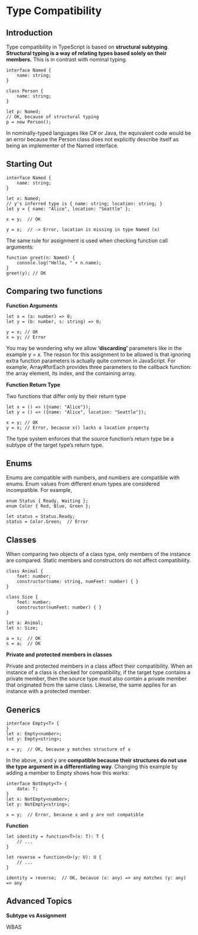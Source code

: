 Type Compatibility
====

Introduction
----

Type compatibility in TypeScript is based on **structural subtyping**. **Structural typing is a way of relating types based solely on their members.** This is in contrast with nominal typing.

```
interface Named {
    name: string;
}

class Person {
    name: string;
}

let p: Named;
// OK, because of structural typing
p = new Person();
```

In nominally-typed languages like C# or Java, the equivalent code would be an error because the Person class does not explicitly describe itself as being an implementer of the Named interface.

Starting Out
----

```
interface Named {
    name: string;
}

let x: Named;
// y's inferred type is { name: string; location: string; }
let y = { name: "Alice", location: "Seattle" };

x = y;  // OK

y = x;  // -> Error, location is missing in type Named (x)
```

The same rule for assignment is used when checking function call arguments:

```
function greet(n: Named) {
    console.log("Hello, " + n.name);
}
greet(y); // OK
```

Comparing two functions
----

**Function Arguments**

```
let x = (a: number) => 0;
let y = (b: number, s: string) => 0;

y = x; // OK
x = y; // Error
```

You may be wondering why we allow **‘discarding’** parameters like in the example y = x. The reason for this assignment to be allowed is that ignoring extra function parameters is actually quite common in JavaScript. For example, Array#forEach provides three parameters to the callback function: the array element, its index, and the containing array.

**Function Return Type**

Two functions that differ only by their return type

```
let x = () => ({name: "Alice"});
let y = () => ({name: "Alice", location: "Seattle"});

x = y; // OK
y = x; // Error, because x() lacks a location property
```

The type system enforces that the source function’s return type be a subtype of the target type’s return type.

Enums
----

Enums are compatible with numbers, and numbers are compatible with enums. Enum values from different enum types are considered incompatible. For example,

```
enum Status { Ready, Waiting };
enum Color { Red, Blue, Green };

let status = Status.Ready;
status = Color.Green;  // Error
```


Classes
----

When comparing two objects of a class type, only members of the instance are compared. Static members and constructors do not affect compatibility.

```
class Animal {
    feet: number;
    constructor(name: string, numFeet: number) { }
}

class Size {
    feet: number;
    constructor(numFeet: number) { }
}

let a: Animal;
let s: Size;

a = s;  // OK
s = a;  // OK
```

**Private and protected members in classes**

Private and protected members in a class affect their compatibility. When an instance of a class is checked for compatibility, if the target type contains a private member, then the source type must also contain a private member that originated from the same class. Likewise, the same applies for an instance with a protected member.


Generics
----

```
interface Empty<T> {
}
let x: Empty<number>;
let y: Empty<string>;

x = y;  // OK, because y matches structure of x
```

In the above, x and y are **compatible because their structures do not use the type argument in a differentiating way**. Changing this example by adding a member to Empty<T> shows how this works:

```
interface NotEmpty<T> {
    data: T;
}
let x: NotEmpty<number>;
let y: NotEmpty<string>;

x = y;  // Error, because x and y are not compatible
```

**Function**

```
let identity = function<T>(x: T): T {
    // ...
}

let reverse = function<U>(y: U): U {
    // ...
}

identity = reverse;  // OK, because (x: any) => any matches (y: any) => any
```

Advanced Topics
----

**Subtype vs Assignment**

WBAS
